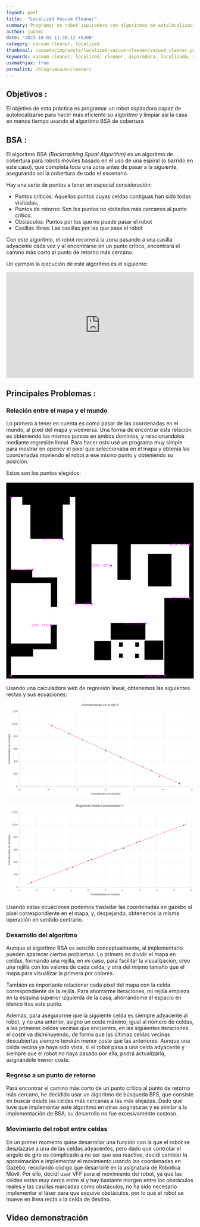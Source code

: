 ```yaml
---
layout: post
title:  "Localized Vacuum Cleaner"
summary: Programar un robot aspiradora con algoritmos de autolocalización
author: juanmi
date: '2023-10-03 11:30:12 +0200'
category: vacuum cleaner, localized
thumbnail: /assets/img/posts/localized-vacuum-cleaner/vacuum_cleaner.png
keywords: vacuum cleaner, localized, cleaner, aspiradora, localizada, robot aspiradora
usemathjax: true
permalink: /blog/vacuum-cleaner/
---
```


## Objetivos :

El objetivo de esta práctica es programar un robot aspiradora capaz de autolocalizarse para hacer más eficiente su algoritmo y limpiar así la casa
en menos tiempo usando el algoritmo BSA de cobertura

## BSA :

El algoritmo BSA _(Backtracking Spiral Algorithm)_ es un algoritmo de cobertura para robots móviles basado en el uso de una espiral (o barrido en este caso), que completa toda una zona antes de pasar a la siguiente, asegurando así la cobertura de todo el escenario.

Hay una serie de puntos a tener en especial consideración:
- Puntos críticos: Aquellos puntos cuyas celdas contiguas han sido todas visitadas,
- Puntos de retorno: Son los puntos no visitados más cercanos al punto crítico.
- Obstáculos: Puntos por los que no puede pasar el robot
- Casillas libres: Las casillas por las que pasa el robot

Con este algoritmo, el robot recorrerá la zona pasando a una casilla adyacente cada vez y al encontrarse en un punto crítico, encontrará el camino más corto al punto de retorno más cercano.

Un ejemplo la ejecución de este algoritmo es el siguiente:

<div style="position: relative; padding-bottom: 56.25%; height: 0;"><iframe src="https://jumpshare.com/embed/8ntvBXXYcdfrKgIe9kpd" frameborder="0" webkitallowfullscreen mozallowfullscreen allowfullscreen style="position: absolute; top: 0; left: 0; width: 100%; height: 100%;"></iframe></div>

## Principales Problemas :

### Relación entre el mapa y el mundo

Lo primero a tener en cuenta es como pasar de las coordenadas en el mundo, al pixel del mapa y viceversa. Una forma de encontrar esta relación es obteniendo los mismos puntos en ambos dominios, y relacionandolos mediante regresión lineal. 
Para hacer esto usé un programa muy simple para mostrar en opencv el pixel que seleccionaba en el mapa y obtenía las coordenadas moviendo el robot a ese mismo punto y obteniendo su posición. 

Estos son los puntos elegidos:

![Puntos seleccionados](../assets/img/posts/localized-vacuum-cleaner/Regresion-lineal-puntos.png)

Usando una calculadora web de regresión lineal, obtenemos las siguientes rectas y sus ecuaciones:

![Regresión lineal eje X](../assets/img/posts/localized-vacuum-cleaner/Regresion-lineal-X.png)

![Regresión lineal eje Y](../assets/img/posts/localized-vacuum-cleaner/Regresion-lineal-Y.png)

Usando estas ecuaciones podemos trasladar las coordenadas en gazebo al pixel correspondiente en el mapa, y, despejando, obtenemos la misma operación en sentido contrario.

### Desarrollo del algoritmo

Aunque el algoritmo BSA es sencillo conceptualmente, al implementarlo pueden aparecer ciertos problemas. 
Lo primero es dividir el mapa en celdas, formando una rejilla, en mi caso, para facilitar la visualización, creo una rejilla con los valores de cada celda, y otra del mismo tamaño que el mapa para visualizar la primera por colores.

También es importante relacionar cada pixel del mapa con la celda correspondiente de la rejilla. Para ahorrarme iteraciones, mi rejilla empieza en la esquina superior izquierda de la casa, ahorrandome el espacio en blanco tras este punto.

Además, para asegurarme que la siguiente celda es siempre adyacente al robot, y no una anterior, asigno un coste máximo, igual al número de celdas, a las primeras celdas vecinas que encuentra, en las siguientes iteraciones, el coste va disminuyendo, de forma que las últimas celdas vecinas descubiertas siempre tendrán menor coste que las anteriores. Aunque una celda vecina ya haya sido vista, si el robot pasa a una celda adyacente y siempre que el robot no haya pasado por ella, podrá actualizarla, asignándole menor coste.

### Regreso a un punto de retorno

Para encontrar el camino más corto de un punto crítico al punto de retorno más cercano, he decidido usar un algoritmo de búsqueda BFS, que consiste en buscar desde las celdas más cercanas a las más alejadas. Dado que tuve que implementar este algoritmo en otras asignaturas y es similar a la implementación de BSA, su desarrollo no fue excesivamente costoso.

### Movimiento del robot entre celdas

En un primer momento quise desarrollar una función con la que el robot se desplazase a una de las celdas adyacentes, pero dado que controlar el angulo de giro es complicado a no ser que sea reactivo, decidí cambiar la aproximación e implementar el movimiento usando las coordenadas en Gazebo, reciclando código que desarrollé en la asignatura de Robótica Móvil. 
Por ello, decidí usar VFF para el movimiento del robot, ya que las celdas están muy cerca entre sí y hay bastante margen entre los obstáculos reales y las casillas marcadas como obstáculos, no ha sido necesario implementar el láser para que esquive obstáculos, por lo que el robot se mueve en línea recta a la celda de destino.

## Video demonstración